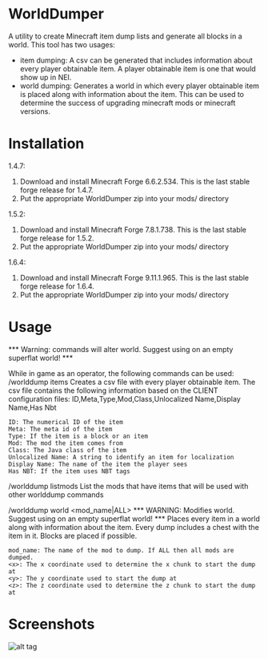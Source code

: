 WorldDumper
===========

A utility to create Minecraft item dump lists and generate all blocks in a world. This tool has two usages:
- item dumping: A csv can be generated that includes information about every player obtainable item. A player obtainable item
is one that would show up in NEI.
- world dumping: Generates a world in which every player obtainable item is placed along with information about the item. This
can be used to determine the success of upgrading minecraft mods or minecraft versions.

Installation
===========
1.4.7: 
  1. Download and install Minecraft Forge 6.6.2.534. This is the last stable forge release for 1.4.7.
  2. Put the appropriate WorldDumper zip into your mods/ directory
  
1.5.2:
  1. Download and install Minecraft Forge 7.8.1.738. This is the last stable forge release for 1.5.2.
  2. Put the appropriate WorldDumper zip into your mods/ directory
  
1.6.4:
  1. Download and install Minecraft Forge 9.11.1.965. This is the last stable forge release for 1.6.4.
  2. Put the appropriate WorldDumper zip into your mods/ directory

Usage
===========
*** Warning: commands will alter world. Suggest using on an empty superflat world! ***

While in game as an operator, the following commands can be used:
/worlddump items
	Creates a csv file with every player obtainable item. The csv file contains the following information based on the CLIENT configuration files:
	ID,Meta,Type,Mod,Class,Unlocalized Name,Display Name,Has Nbt
	
	ID: The numerical ID of the item
	Meta: The meta id of the item
	Type: If the item is a block or an item
	Mod: The mod the item comes from
	Class: The Java class of the item
	Unlocalized Name: A string to identify an item for localization
	Display Name: The name of the item the player sees
	Has NBT: If the item uses NBT tags
		
/worlddump listmods
	List the mods that have items that will be used with other worlddump commands
	
/worlddump world <mod_name|ALL> <x> <y> <z>
	*** WARNING: Modifies world. Suggest using on an empty superflat world! ***
	Places every item in a world along with information about the item. Every dump includes a chest with the item in it. 
	Blocks are placed if possible.
	
	mod_name: The name of the mod to dump. If ALL then all mods are dumped.
	<x>: The x coordinate used to determine the x chunk to start the dump at
	<y>: The y coordinate used to start the dump at
	<z>: The z coordinate used to determine the z chunk to start the dump at

Screenshots
===========
![alt tag](https://raw.github.com/Meems33/WorldDumper/tree/master/screenshots/worlddump_example1.png)
